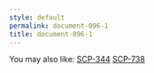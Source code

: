 ```yaml
---
style: default
permalink: document-096-1
title: document-096-1
---
```

You may also like:
[SCP-344](http://scp-wiki.net/scp-344)
[SCP-738](http://scp-wiki.net/scp-738)